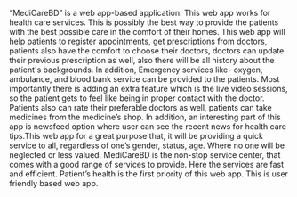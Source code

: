 “MediCareBD” is a web app-based application. This web app works for health care services. This is possibly the best way to provide the patients with the best possible care in the comfort of their homes. This web app will help patients to register appointments, get prescriptions from doctors, patients also have the comfort to choose their doctors, doctors can update their previous prescription as well, also there will be all history about the patient's backgrounds. In addition, Emergency services like- oxygen, ambulance, and blood bank service can be provided to the patients. Most importantly there is adding an extra feature which is the live video sessions, so the patient gets to feel like being in proper contact with the doctor. Patients also can rate their preferable doctors as well, patients can take medicines from the medicine’s shop. In addition, an interesting part of this app is newsfeed option where user can see the recent news for health care tips.This web app for a great purpose that, it will be providing a quick service to all, regardless of one’s gender, status, age.  Where no one will be neglected or less valued. MediCareBD is the non-stop service center, that comes with a good range of services to provide. Here the services are fast and efficient. Patient’s health is the first priority of this web app. This is user friendly based web app.
